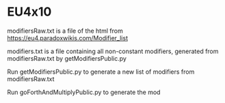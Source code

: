 # EU4x10
modifiersRaw.txt is a file of the html from https://eu4.paradoxwikis.com/Modifier_list

modifiers.txt is a file containing all non-constant modifiers, generated from modifiersRaw.txt by getModifiersPublic.py
 
Run getModifiersPublic.py to generate a new list of modifiers from modifiersRaw.txt

Run goForthAndMultiplyPublic.py to generate the mod
